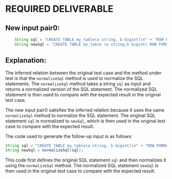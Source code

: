 # REQUIRED DELIVERABLE
## New input pair0:
```java
    String sql = "CREATE TABLE my_table(a string, b bigint)\n" + "ROW FORMAT SERDE 'org.apache.hadoop.hive.serde2.JsonSerDe'\n" + "STORED AS TEXTFILE";
    String newSql = "CREATE TABLE my_table (a string,b bigint) ROW FORMAT SERDE 'org.apache.hadoop.hive.serde2.JsonSerDe' STORED AS TEXTFILE";
```

## Explanation:
The inferred relation between the original test case and the method under test is that the `normalizeSql` method is used to normalize the SQL statements. The `normalizeSql` method takes a string `sql` as input and returns a normalized version of the SQL statement. The normalized SQL statement is then used to compare with the expected result in the original test case.

The new input pair0 satisfies the inferred relation because it uses the same `normalizeSql` method to normalize the SQL statement. The original SQL statement `sql` is normalized to `newSql`, which is then used in the original test case to compare with the expected result.

The code used to generate the follow-up input is as follows:
```java
String sql = "CREATE TABLE my_table(a string, b bigint)\n" + "ROW FORMAT SERDE 'org.apache.hadoop.hive.serde2.JsonSerDe'\n" + "STORED AS TEXTFILE";
String newSql = normalizeSql(sql);
```
This code first defines the original SQL statement `sql` and then normalizes it using the `normalizeSql` method. The normalized SQL statement `newSql` is then used in the original test case to compare with the expected result.
